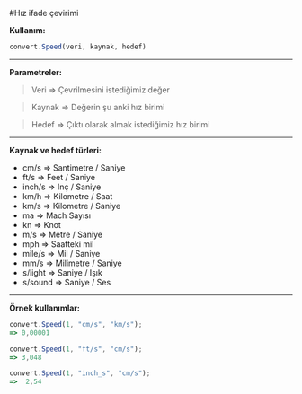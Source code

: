 #Hız ifade çevirimi

**Kullanım:**
```javascript
convert.Speed(veri, kaynak, hedef)
```
----------


**Parametreler:**
> Veri => Çevrilmesini istediğimiz değer

> Kaynak => Değerin şu anki hız birimi

> Hedef => Çıktı olarak almak istediğimiz hız birimi


----------


**Kaynak ve hedef türleri:**

 - cm/s    => Santimetre / Saniye
 - ft/s      => Feet / Saniye
 - inch/s  => Inç / Saniye
 - km/h   => Kilometre / Saat
 - km/s   => Kilometre / Saniye
 - ma   => Mach Sayısı
 - kn   =>  Knot
 - m/s   => Metre / Saniye
 - mph   => Saatteki mil
 - mile/s   => Mil / Saniye
 - mm/s  => Milimetre / Saniye
 - s/light   => Saniye / Işık
 - s/sound  => Saniye / Ses

 
  
----------

**Örnek kullanımlar:**

```javascript
convert.Speed(1, "cm/s", "km/s");
=> 0,00001

convert.Speed(1, "ft/s", "cm/s");
=> 3,048

convert.Speed(1, "inch_s", "cm/s");
=>  2,54
```

